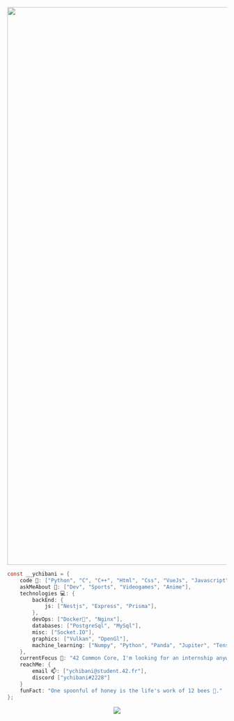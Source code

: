 
<p align="center">
 <img width="1280px" src="https://github.com/ychibani42/ychibani42/assets/55283897/8a7ddd97-40fd-4ede-99fc-6fc96afbab2b" align="center"/>

    
```c
const __ychibani = {
    code 🍝: ["Python", "C", "C++", "Html", "Css", "VueJs", "Javascript", "Typescript", "Arduino"],
    askMeAbout 🥊: ["Dev", "Sports", "Videogames", "Anime"],
    technologies 💻: {
        backEnd: {
            js: ["Nestjs", "Express", "Prisma"],
        },
        devOps: ["Docker🐳", "Nginx"],
        databases: ["PostgreSql", "MySql"],
        misc: ["Socket.IO"],
        graphics: ["Vulkan", "OpenGl"],
        machine_learning: ["Numpy", "Python", "Panda", "Jupiter", "TenserFlow"]
    },
    currentFocus 🔭: "42 Common Core, I'm looking for an internship anywhere I can find people willing to work with passion.",
    reachMe: {
        email 📫: ["ychibani@student.42.fr"],
        discord ["ychibani#2228"]
    }
    funFact: "One spoonful of honey is the life's work of 12 bees 🐝."
};
```
<tr></tr>
<p align="center">
<img src="https://github-readme-stats.vercel.app/api?username=ychibani42&show_icons=true&theme=dark">
</p>





<!--
**ychibani42/ychibani42** is a ✨ _special_ ✨ repository because its `README.md` (this file) appears on your GitHub profile.

Here are some ideas to get you started:

- 🔭 I’m currently working on ...
- 🌱 I’m currently learning ...
- 👯 I’m looking to collaborate on ...
- 🤔 I’m looking for help with ...
- 💬 Ask me about ...
- 📫 How to reach me: ...
- 😄 Pronouns: ...
- ⚡ Fun fact: ...
-->
